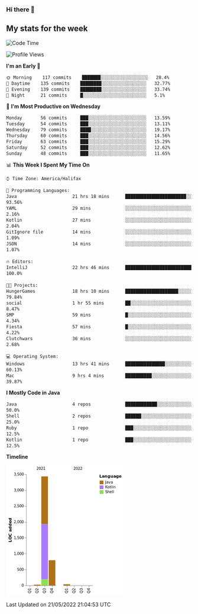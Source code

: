 ### Hi there 👋

## My stats for the week
<!--START_SECTION:waka-->
![Code Time](http://img.shields.io/badge/Code%20Time-221%20hrs%2022%20mins-blue)

![Profile Views](http://img.shields.io/badge/Profile%20Views-1-blue)

**I'm an Early 🐤** 

```text
🌞 Morning    117 commits    ███████░░░░░░░░░░░░░░░░░░   28.4% 
🌆 Daytime    135 commits    ████████░░░░░░░░░░░░░░░░░   32.77% 
🌃 Evening    139 commits    ████████░░░░░░░░░░░░░░░░░   33.74% 
🌙 Night      21 commits     █░░░░░░░░░░░░░░░░░░░░░░░░   5.1%

```
📅 **I'm Most Productive on Wednesday** 

```text
Monday       56 commits     ███░░░░░░░░░░░░░░░░░░░░░░   13.59% 
Tuesday      54 commits     ███░░░░░░░░░░░░░░░░░░░░░░   13.11% 
Wednesday    79 commits     ████░░░░░░░░░░░░░░░░░░░░░   19.17% 
Thursday     60 commits     ███░░░░░░░░░░░░░░░░░░░░░░   14.56% 
Friday       63 commits     ███░░░░░░░░░░░░░░░░░░░░░░   15.29% 
Saturday     52 commits     ███░░░░░░░░░░░░░░░░░░░░░░   12.62% 
Sunday       48 commits     ███░░░░░░░░░░░░░░░░░░░░░░   11.65%

```


📊 **This Week I Spent My Time On** 

```text
⌚︎ Time Zone: America/Halifax

💬 Programming Languages: 
Java                     21 hrs 18 mins      ███████████████████████░░   93.56% 
YAML                     29 mins             ░░░░░░░░░░░░░░░░░░░░░░░░░   2.16% 
Kotlin                   27 mins             ░░░░░░░░░░░░░░░░░░░░░░░░░   2.04% 
GitIgnore file           14 mins             ░░░░░░░░░░░░░░░░░░░░░░░░░   1.09% 
JSON                     14 mins             ░░░░░░░░░░░░░░░░░░░░░░░░░   1.07%

🔥 Editors: 
IntelliJ                 22 hrs 46 mins      █████████████████████████   100.0%

🐱‍💻 Projects: 
HungerGames              18 hrs 10 mins      ████████████████████░░░░░   79.84% 
social                   1 hr 55 mins        ██░░░░░░░░░░░░░░░░░░░░░░░   8.47% 
SMP                      59 mins             █░░░░░░░░░░░░░░░░░░░░░░░░   4.34% 
Fiesta                   57 mins             █░░░░░░░░░░░░░░░░░░░░░░░░   4.22% 
Clutchwars               36 mins             ░░░░░░░░░░░░░░░░░░░░░░░░░   2.68%

💻 Operating System: 
Windows                  13 hrs 41 mins      ███████████████░░░░░░░░░░   60.13% 
Mac                      9 hrs 4 mins        ██████████░░░░░░░░░░░░░░░   39.87%

```

**I Mostly Code in Java** 

```text
Java                     4 repos             ████████████░░░░░░░░░░░░░   50.0% 
Shell                    2 repos             ██████░░░░░░░░░░░░░░░░░░░   25.0% 
Ruby                     1 repo              ███░░░░░░░░░░░░░░░░░░░░░░   12.5% 
Kotlin                   1 repo              ███░░░░░░░░░░░░░░░░░░░░░░   12.5%

```


**Timeline**

![Chart not found](https://raw.githubusercontent.com/lyndseyy/lyndseyy/main/charts/bar_graph.png) 


 Last Updated on 21/05/2022 21:04:53 UTC
<!--END_SECTION:waka-->